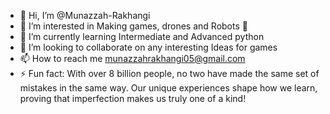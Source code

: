 - 👋 Hi, I’m @Munazzah-Rakhangi
- 👀 I’m interested in Making games, drones and Robots 🤖
- 🌱 I’m currently learning Intermediate and Advanced python
- 💞️ I’m looking to collaborate on any interesting Ideas for games
- 📫 How to reach me munazzahrakhangi05@gmail.com
- ⚡ Fun fact: With over 8 billion people, no two have made the same set of mistakes in the same way. Our unique experiences shape how we learn, proving that imperfection makes us truly one of a kind!








<!---
Munazzah-Rakhangi/Munazzah-Rakhangi is a ✨ special ✨ repository because its `README.md` (this file) appears on your GitHub profile.
You can click the Preview link to take a look at your changes.
--->
